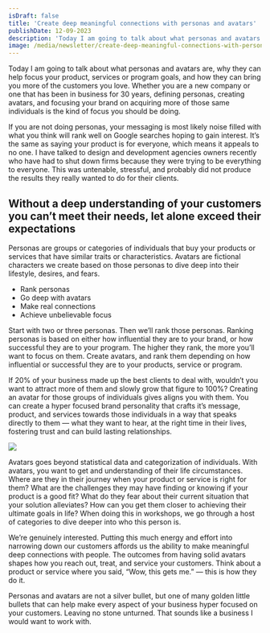 ```yaml
---
isDraft: false
title: 'Create deep meaningful connections with personas and avatars'
publishDate: 12-09-2023
description: 'Today I am going to talk about what personas and avatars are, why they can help focus your product, services or program goals, and how they can bring you more of the customers you love. '
image: /media/newsletter/create-deep-meaningful-connections-with-personas-and-avatars.png
---
```


Today I am going to talk about what personas and avatars are, why they can help focus your product, services or program goals, and how they can bring you more of the customers you love. Whether you are a new company or one that has been in business for 30 years, defining personas, creating avatars, and focusing your brand on acquiring more of those same individuals is the kind of focus you should be doing.

If you are not doing personas, your messaging is most likely noise filled with what you think will rank well on Google searches hoping to gain interest. It’s the same as saying your product is for everyone, which means it appeals to no one. I have talked to design and development agencies owners recently who have had to shut down firms because they were trying to be everything to everyone. This was untenable, stressful, and probably did not produce the results they really wanted to do for their clients.

## Without a deep understanding of your customers you can’t meet their needs, let alone exceed their expectations

Personas are groups or categories of individuals that buy your products or services that have similar traits or characteristics. Avatars are fictional characters we create based on those personas to dive deep into their lifestyle, desires, and fears.

- Rank personas
- Go deep with avatars
- Make real connections
- Achieve unbelievable focus

Start with two or three personas. Then we’ll rank those personas. Ranking personas is based on either how influential they are to your brand, or how successful they are to your program. The higher they rank, the more you’ll want to focus on them. Create avatars, and rank them depending on how influential or successful they are to your products, service or program.

If 20% of your business made up the best clients to deal with, wouldn’t you want to attract more of them and slowly grow that figure to 100%? Creating an avatar for those groups of individuals gives aligns you with them. You can create a hyper focused brand personality that crafts it’s message, product, and services towards those individuals in a way that speaks directly to them — what they want to hear, at the right time in their lives, fostering trust and can build lasting relationships.

<div class="flow">
  <img src="/media/newsletter/jeff-bezos-quote.png" />
</div>

Avatars goes beyond statistical data and categorization of individuals. With avatars, you want to get and understanding of their life circumstances. Where are they in their journey when your product or service is right for them? What are the challenges they may have finding or knowing if your product is a good fit? What do they fear about their current situation that your solution alleviates? How can you get them closer to achieving their ultimate goals in life? When doing this in workshops, we go through a host of categories to dive deeper into who this person is.

We’re genuinely interested. Putting this much energy and effort into narrowing down our customers affords us the ability to make meaningful deep connections with people. The outcomes from having solid avatars shapes how you reach out, treat, and service your customers. Think about a product or service where you said, “Wow, this gets me.” — this is how they do it.

Personas and avatars are not a silver bullet, but one of many golden little bullets that can help make every aspect of your business hyper focused on your customers. Leaving no stone unturned. That sounds like a business I would want to work with.
